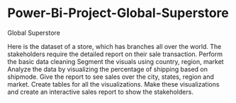 # Power-Bi-Project-Global-Superstore
Global Superstore

Here is the dataset of a store, which has branches all over the world. The stakeholders require the detailed report on their sale transaction.
Perform the basic data cleaning
Segment the visuals using country, region, market
Analyze the data by visualizing the percentage of shipping based on shipmode.
Give the report to see sales over the city, states, region and market.
Create tables for all the visualizations.
Make these visualizations and create an interactive sales report to show the stakeholders.
